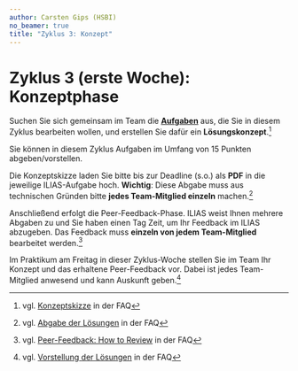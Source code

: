 ```yaml
---
author: Carsten Gips (HSBI)
no_beamer: true
title: "Zyklus 3: Konzept"
---
```


# Zyklus 3 (erste Woche): Konzeptphase

Suchen Sie sich gemeinsam im Team die [**Aufgaben**](assignments.md) aus, die Sie in
diesem Zyklus bearbeiten wollen, und erstellen Sie dafür ein **Lösungskonzept**.[^1]

Sie können in diesem Zyklus Aufgaben im Umfang von 15 Punkten abgeben/vorstellen.

Die Konzeptskizze laden Sie bitte bis zur Deadline (s.o.) als **PDF** in die
jeweilige ILIAS-Aufgabe hoch. **Wichtig**: Diese Abgabe muss aus technischen Gründen
bitte **jedes Team-Mitglied einzeln** machen.[^2]

Anschließend erfolgt die Peer-Feedback-Phase. ILIAS weist Ihnen mehrere Abgaben zu
und Sie haben einen Tag Zeit, um Ihr Feedback im ILIAS abzugeben. Das Feedback muss
**einzeln von jedem Team-Mitglied** bearbeitet werden.[^3]

Im Praktikum am Freitag in dieser Zyklus-Woche stellen Sie im Team Ihr Konzept und
das erhaltene Peer-Feedback vor. Dabei ist jedes Team-Mitglied anwesend und kann
Auskunft geben.[^4]

[^1]: vgl.
    [Konzeptskizze](https://github.com/Programmiermethoden-CampusMinden/PM-Lecture/discussions/11)
    in der FAQ

[^2]: vgl. [Abgabe der
    Lösungen](https://github.com/Programmiermethoden-CampusMinden/PM-Lecture/discussions/15)
    in der FAQ

[^3]: vgl. [Peer-Feedback: How to
    Review](https://github.com/Programmiermethoden-CampusMinden/PM-Lecture/discussions/16)
    in der FAQ

[^4]: vgl. [Vorstellung der
    Lösungen](https://github.com/Programmiermethoden-CampusMinden/PM-Lecture/discussions/17)
    in der FAQ
